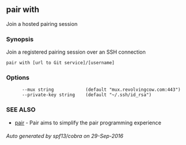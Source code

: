 ## pair with

Join a hosted pairing session

### Synopsis


Join a registered pairing session over an SSH connection

```
pair with [url to Git service]/[username]
```

### Options

```
      --mux string            (default "mux.revolvingcow.com:443")
      --private-key string    (default "~/.ssh/id_rsa")
```

### SEE ALSO
* [pair](pair.md)	 - Pair aims to simplify the pair programming experience

###### Auto generated by spf13/cobra on 29-Sep-2016

